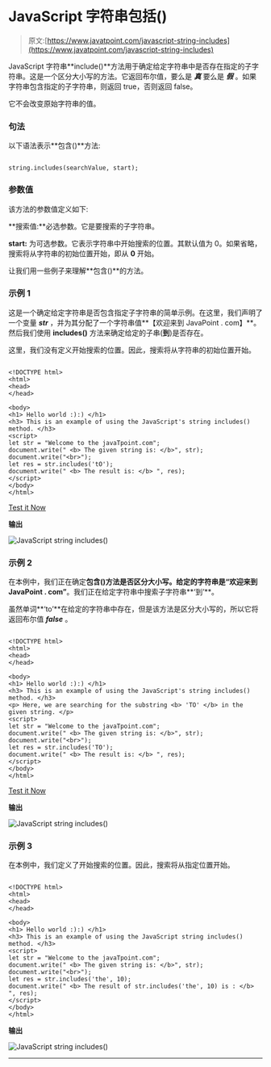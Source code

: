 # JavaScript 字符串包括()

> 原文:[https://www.javatpoint.com/javascript-string-includes](https://www.javatpoint.com/javascript-string-includes)

JavaScript 字符串**include()**方法用于确定给定字符串中是否存在指定的子字符串。这是一个区分大小写的方法。它返回布尔值，要么是 ***真*** 要么是 ***假*** 。如果字符串包含指定的子字符串，则返回 true，否则返回 false。

它不会改变原始字符串的值。

### 句法

以下语法表示**包含()**方法:

```

string.includes(searchValue, start);

```

### 参数值

该方法的参数值定义如下:

**搜索值:**必选参数。它是要搜索的子字符串。

**start:** 为可选参数。它表示字符串中开始搜索的位置。其默认值为 0。如果省略，搜索将从字符串的初始位置开始，即从 **0** 开始。

让我们用一些例子来理解**包含()**的方法。

### 示例 1

这是一个确定给定字符串是否包含指定子字符串的简单示例。在这里，我们声明了一个变量 ***str*** ，并为其分配了一个字符串值**【欢迎来到 JavaPoint . com】**。然后我们使用 **includes()** 方法来确定给定的子串(**到**)是否存在。

这里，我们没有定义开始搜索的位置。因此，搜索将从字符串的初始位置开始。

```

<!DOCTYPE html>
<html>
<head>
</head>

<body>
<h1> Hello world :):) </h1>
<h3> This is an example of using the JavaScript's string includes() method. </h3>
<script>
let str = "Welcome to the javaTpoint.com";  
document.write(" <b> The given string is: </b>", str);
document.write("<br>");
let res = str.includes('tO');
document.write(" <b> The result is: </b> ", res); 
</script>
</body>
</html>

```

[Test it Now](https://www.javatpoint.com/oprweb/test.jsp?filename=javascript-string-includes1)

**输出**

![JavaScript string includes()](../Images/9f21b3a9a37e36cc1f951edfbd8bcb2a.png)

### 示例 2

在本例中，我们正在确定**包含()**方法是否区分大小写。给定的字符串是**“欢迎来到 JavaPoint . com”**。我们正在给定字符串中搜索子字符串**‘到’**。

虽然单词**‘to’**在给定的字符串中存在，但是该方法是区分大小写的，所以它将返回布尔值 ***false*** 。

```

<!DOCTYPE html>
<html>
<head>
</head>

<body>
<h1> Hello world :):) </h1>
<h3> This is an example of using the JavaScript's string includes() method. </h3>
<p> Here, we are searching for the substring <b> 'TO' </b> in the given string. </p>
<script>
let str = "Welcome to the javaTpoint.com";  
document.write(" <b> The given string is: </b>", str);
document.write("<br>");
let res = str.includes('TO');
document.write(" <b> The result is: </b> ", res); 
</script>
</body>
</html>

```

[Test it Now](https://www.javatpoint.com/oprweb/test.jsp?filename=javascript-string-includes2)

**输出**

![JavaScript string includes()](../Images/c099ea281afda49d086ed11af697e233.png)

### 示例 3

在本例中，我们定义了开始搜索的位置。因此，搜索将从指定位置开始。

```

<!DOCTYPE html>
<html>
<head>
</head>

<body>
<h1> Hello world :):) </h1>
<h3> This is an example of using the JavaScript string includes() method. </h3>
<script>
let str = "Welcome to the javaTpoint.com";  
document.write(" <b> The given string is: </b>", str);
document.write("<br>");
let res = str.includes('the', 10);
document.write(" <b> The result of str.includes('the', 10) is : </b> ", res); 
</script>
</body>
</html>

```

**输出**

![JavaScript string includes()](../Images/c410a4867c7e743be0716f0814f5e876.png)

* * *